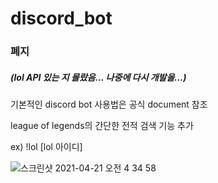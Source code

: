 # discord_bot

### 폐지
##### (lol API 있는 지 몰랐음... 나중에 다시 개발을...)

기본적인 discord bot 사용법은 공식 document 참조

league of legends의 간단한 전적 검색 기능 추가

ex) !lol [lol 아이디]

![스크린샷 2021-04-21 오전 4 34 58](https://user-images.githubusercontent.com/81640762/115454041-4ea39880-a25b-11eb-9b78-e04a4d3274bf.png)
